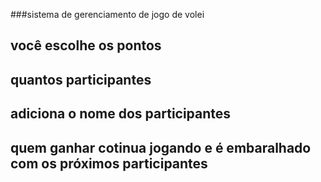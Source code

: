 ###sistema de gerenciamento de jogo de volei
## você escolhe os pontos
## quantos participantes
## adiciona o nome dos participantes
## quem ganhar cotinua jogando e é embaralhado com os próximos participantes
